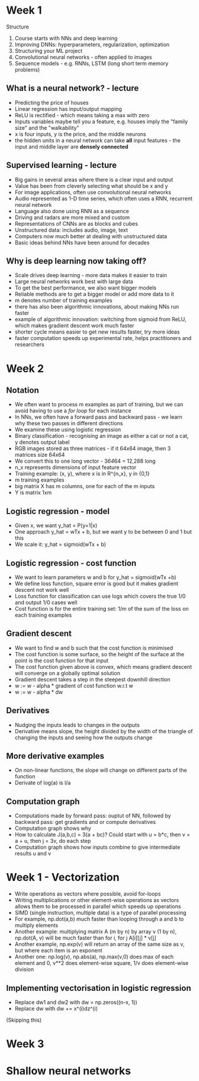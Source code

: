 # Week 1

Structure
1. Course starts with NNs and deep learning 
2. Improving DNNs: hyperparameters, regularization, optimization
3. Structuring your ML project
4. Convolutional neural networks - often applied to images
5. Sequence models - e.g. RNNs, LSTM (long short term memory problems)

## What is a neural network? - lecture

* Predicting the price of houses
* Linear regression has input/output mapping
* ReLU is rectified - which means taking a max with zero
* Inputs variables maybe tell you a feature, e.g. houses imply the "family size" and the "walkability"
* x is four inputs, y is the price, and the middle neurons 
* the hidden units in a neural network can take **all** input features - the input and middle layer are **densely connected**

## Supervised learning - lecture

* Big gains in several areas where there is a clear input and output
* Value has been from cleverly selecting what should be x and y 
* For image applications, often use convolutional neural networks
* Audio represented as 1-D time series, which often uses a RNN, recurrent neural network
* Language also done using RNN as a sequence
* Driving and radars are more mixed and custom
* Representations of CNNs are as blocks and cubes
* Unstructured data: includes audio, image, text
* Computers now much better at dealing with unstructured data
* Basic ideas behind NNs have been around for decades

## Why is deep learning now taking off?

* Scale drives deep learning - more data makes it easier to train
* Large neural networks work best with large data
* To get the best performance, we also want bigger models
* Reliable methods are to get a bigger model or add more data to it
* m denotes number of training examples
* there has also been algorithmic innovations, about making NNs run faster 
* example of algorithmic innovation: switching from sigmoid from ReLU, which makes gradient descent work much faster
* shorter cycle means easier to get new results faster, try more ideas
* faster computation speeds up experimental rate, helps practitioners and researchers 

# Week 2

## Notation
* We often want to process m examples as part of training, but we can avoid having to use a *for loop*  for each instance
* In NNs, we often have a forward pass and backward pass - we learn why these two passes in different directions
* We examine these using logistic regression
* Binary classification - recognising an image as either a cat or not a cat, y denotes output label
* RGB images stored as three matrices - if it 64x64 image, then 3 matrices size 64x64
* We convert this to one long vector - 3*64*64 = 12,288 long
* n_x represents dimensions of input feature vector
* Training example: (x, y), where x is in R^{n_x}, y in {0,1}
* m training examples
* big matrix X has m columns, one for each of the m inputs
* Y is matrix 1xm

## Logistic regression - model

* Given x, we want y_hat = P(y=1|x)
* One approach y_hat = wTx + b, but we want y to be between 0 and 1 but this
* We scale it: y_hat = sigmoid(wTx + b)

## Logistic regression - cost function

* We want to learn parameters w and b for y_hat = sigmoid(wTx +b)
* We define loss function, square error is good but it makes gradient descent not work well
* Loss function for classification can use logs which covers the true 1/0 and output 1/0 cases well
* Cost function is for the entire training set: 1/m of the sum of the loss on each training examples

## Gradient descent

* We want to find w and b such that the cost function is minimised
* The cost function is some surface, so the height of the surface at the point is the cost function for that input
* The cost function given above is convex, which means gradient descent will converge on a globally optimal solution
* Gradient descent takes a step in the steepest downhill direction
* w := w - alpha * gradient of cost function w.r.t w
* w := w - alpha * dw 

## Derivatives

* Nudging the inputs leads to changes in the outputs
* Derivative means slope, the height divided by the width of the triangle of changing the inputs and seeing how the outputs change
 
## More derivative examples

* On non-linear functions, the slope will change on different parts of the function
* Derivate of log(a) is l/a

## Computation graph

* Computations made by forward pass: ouptut of NN, followed by backward pass: get gradients and or compute derivatives
* Computation graph shows why
* How to calculate J(a,b,c) = 3(a + bc)? Could start with u = b*c, then v = a + u, then j = 3v, do each step
* Computation graph shows how inputs combine to give intermediate results u and v


# Week 1 - Vectorization 

* Write operations as vectors where possible, avoid for-loops
* Writing multiplications or other element-wise operations as vectors allows them to be processed in parallel which speeds up operations
* SIMD (single instruction, multiple data) is a type of parallel processing 
* For example, np.dot(a,b) much faster than looping through a and b to multiply elements
* Another example: multiplying matrix A (m by n) by array v (1 by n), np.dot(A, v) will be much faster than for i, for j A[i][j] * v[j]
* Another example, np.exp(v) will return an array of the same size as v, but where each item is an exponent
* Another one: np.log(v), np.abs(a), np.max(v,0) does max of each element and 0, v**2 does element-wise square, 1/v does element-wise division

## Implementing vectorisation in logistic regression

* Replace dw1 and dw2 with dw = np.zeros((n-x, 1))
* Replace dw with dw += x^(i)dz^(i)

(Skipping this)

# Week 3

# Shallow neural networks 
